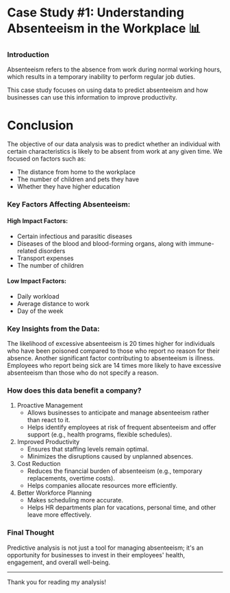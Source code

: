 # Case Study #1: Understanding Absenteeism in the Workplace 📊

### Introduction

Absenteeism refers to the absence from work during normal working hours, which results in a temporary inability to perform regular job duties.


This case study focuses on using data to predict absenteeism and how businesses can use this information to improve productivity.

# Conclusion

The objective of our data analysis was to predict whether an individual with certain characteristics is likely to be absent from work at any given time. We focused on factors such as:

* The distance from home to the workplace
* The number of children and pets they have
* Whether they have higher education

### Key Factors Affecting Absenteeism:

#### High Impact Factors:
* Certain infectious and parasitic diseases
* Diseases of the blood and blood-forming organs, along with immune-related disorders
* Transport expenses
* The number of children

#### Low Impact Factors:
* Daily workload
* Average distance to work
* Day of the week

### Key Insights from the Data:

The likelihood of excessive absenteeism is 20 times higher for individuals who have been poisoned compared to those who report no reason for their absence.
Another significant factor contributing to absenteeism is illness. Employees who report being sick are 14 times more likely to have excessive absenteeism than those who do not specify a reason.

### How does this data benefit a company? 

1. Proactive Management
    * Allows businesses to anticipate and manage absenteeism rather than react to it.
    * Helps identify employees at risk of frequent absenteeism and offer support (e.g., health programs, flexible schedules).
2. Improved Productivity
    * Ensures that staffing levels remain optimal.
    * Minimizes the disruptions caused by unplanned absences.
3. Cost Reduction
    * Reduces the financial burden of absenteeism (e.g., temporary replacements, overtime costs).
    * Helps companies allocate resources more efficiently.
4. Better Workforce Planning
    * Makes scheduling more accurate.
    * Helps HR departments plan for vacations, personal time, and other leave more effectively.

### Final Thought
Predictive analysis is not just a tool for managing absenteeism; it's an opportunity for businesses to invest in their employees' health, engagement, and overall well-being.

-------------------------------------------------------------------------------------------------------------------------------

Thank you for reading my analysis!
